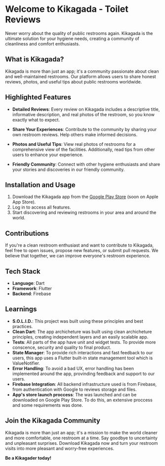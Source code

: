 # Welcome to Kikagada - Toilet Reviews

Never worry about the quality of public restrooms again. Kikagada is the ultimate solution for your hygiene needs, creating a community of cleanliness and comfort enthusiasts.

## What is Kikagada?

Kikagada is more than just an app; it's a community passionate about clean and well-maintained restrooms. Our platform allows users to share honest reviews, photos, and useful tips about public restrooms worldwide.

## Highlighted Features

- **Detailed Reviews**: Every review on Kikagada includes a descriptive title, informative description, and real photos of the restroom, so you know exactly what to expect.

- **Share Your Experiences**: Contribute to the community by sharing your own restroom reviews. Help others make informed decisions.

- **Photos and Useful Tips**: View real photos of restrooms for a comprehensive view of the facilities. Additionally, read tips from other users to enhance your experience.

- **Friendly Community**: Connect with other hygiene enthusiasts and share your stories and discoveries in our friendly community.

## Installation and Usage

1. Download the Kikagada app from the [Google Play Store](https://play.google.com/store/apps/details?id=com.app.kikagada&pcampaignid=web_share) (soon on Apple App Store).
2. Log in to access all features.
3. Start discovering and reviewing restrooms in your area and around the world.

## Contributions

If you're a clean restroom enthusiast and want to contribute to Kikagada, feel free to open issues, propose new features, or submit pull requests. We believe that together, we can improve everyone's restroom experience.

## Tech Stack

 - **Language**: Dart
 - **Framework**: Flutter
 - **Backend**: Firebase

## Learnings

- **S.O.L.I.D.**: This project was built using these principles and best practices.
- **Clean Dart**: The app archicheture was built using clean archicheture principles, creating independent layers and an easily scalable app.
- **Tests**: All parts of the app have unit and widget tests. To provide more conscence, security and quality to final product.
- **State Manager**: To provide rich interactions and fast feedback to our users, this app uses a Flutter built-in state management tool which is ValueNotifier.
- **Error Handling**: To avoid a bad UX, error handling has been implemented around the app, provinding feedback and support to our users.
- **Firebase Integration**: All backend infrastructure used is from Firebase, from authentication with Google to reviews storage and files.
- **App's store launch proccess**: The was launched and can be downloaded on Google Play Store. To do this, an extensive proccess and some requirements was done.


## Join the Kikagada Community

Kikagada is more than just an app; it's a mission to make the world cleaner and more comfortable, one restroom at a time. Say goodbye to uncertainty and unpleasant surprises. Download Kikagada now and turn your restroom visits into more pleasant and worry-free experiences.

**Be a Kikagader today!**

